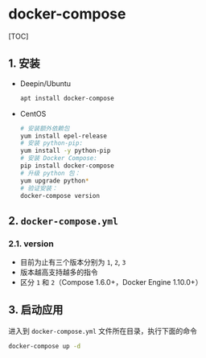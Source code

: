 # docker-compose

[TOC]

## 1. 安装

- Deepin/Ubuntu

  ```sh
  apt install docker-compose
  ```

- CentOS
  
  ```sh
  # 安装额外依赖包
  yum install epel-release
  # 安装 python-pip:
  yum install -y python-pip
  # 安装 Docker Compose:
  pip install docker-compose
  # 升级 python 包：
  yum upgrade python*
  # 验证安装：
  docker-compose version
  ```

## 2. `docker-compose.yml`

### 2.1. version

- 目前为止有三个版本分别为 `1`, `2`, `3`
- 版本越高支持越多的指令
- 区分 `1` 和 `2`（Compose 1.6.0+，Docker Engine 1.10.0+）

## 3. 启动应用

进入到 `docker-compose.yml` 文件所在目录，执行下面的命令

```sh
docker-compose up -d
```
